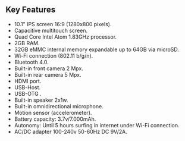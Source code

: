 ## Key Features

* 10.1" IPS screen 16:9 (1280x800 pixels).
* Capacitive multitouch screen.
* Quad Core Intel Atom 1.83GHz processor.
* 2GB RAM.
* 32GB eMMC internal memory expandable up to 64GB via microSD.
* Wi-Fi connection (802.11 b/g/n).
* Bluetooth 4.0.
* Built-in front camera 2 Mpx.
* Built-in rear camera 5 Mpx.
* HDMI port.
* USB-Host.
* USB-OTG .
* Built-in speaker 2x1w.
* Built-in omnidirectional microphone.
* Motion sensor (accelerometer).
* Battery capacity: 3.7v/7.000mAh.
* Autonomy: Until 5 hours surfing in internet under Wi-Fi connection.
* AC/DC adapter 100-240v 50-60Hz DC 9V/2A.
